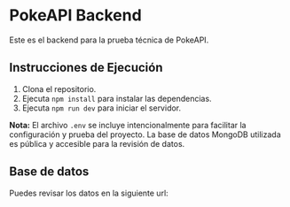# PokeAPI Backend

Este es el backend para la prueba técnica de PokeAPI.

## Instrucciones de Ejecución

1.  Clona el repositorio.
2.  Ejecuta `npm install` para instalar las dependencias.
3.  Ejecuta `npm run dev` para iniciar el servidor.

**Nota:** El archivo `.env` se incluye intencionalmente para facilitar la configuración y prueba del proyecto. La base de datos MongoDB utilizada es pública y accesible para la revisión de datos.

## Base de datos

Puedes revisar los datos en la siguiente url:
